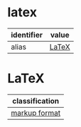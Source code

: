 # latex

| identifier     | value
| -------------- | -----
| alias          | [LaTeX](#latex)

# LaTeX
| classification
| --------------
| [markup format](markup.md)
